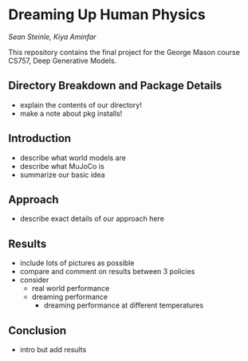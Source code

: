 # Dreaming Up Human Physics
*Sean Steinle, Kiya Aminfar*

This repository contains the final project for the George Mason course CS757, Deep Generative Models.

## Directory Breakdown and Package Details

- explain the contents of our directory!
- make a note about pkg installs!

## Introduction

- describe what world models are
- describe what MuJoCo is
- summarize our basic idea

## Approach

- describe exact details of our approach here

## Results

- include lots of pictures as possible
- compare and comment on results between 3 policies
- consider
    - real world performance
    - dreaming performance
        - dreaming performance at different temperatures

## Conclusion

- intro but add results

